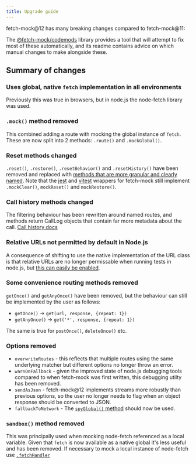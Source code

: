 ```yaml
---
title: Upgrade guide
---
```


fetch-mock@12 has many breaking changes compared to fetch-mock@11:

The [@fetch-mock/codemods](https://www.npmjs.com/package/@fetch-mock/codemods) library provides a tool that will attempt to fix most of these automatically, and its readme contains advice on which manual changes to make alongside these.

## Summary of changes

### Uses global, native `fetch` implementation in all environments

Previously this was true in browsers, but in node.js the node-fetch library was used.

### `.mock()` method removed

This combined adding a route with mocking the global instance of `fetch`. These are now split into 2 methods: `.route()` and `.mockGlobal()`.

### Reset methods changed

`.reset()`, `.restore()`, `.resetBehavior()` and `.resetHistory()` have been removed and replaced with [methods that are more granular and clearly named](/fetch-mock/docs/API/resetting). Note that the [jest](/fetch-mock/docs/wrappers/jest) and [vitest](/fetch-mock/docs/wrappers/vitest) wrappers for fetch-mock still implement `.mockClear()`, `mockReset()` and `mockRestore()`.

### Call history methods changed

The filtering behaviour has been rewritten around named routes, and methods return CallLog objects that contain far more metadata about the call. [Call history docs](/fetch-mock/docs/API/CallHistory)

### Relative URLs not permitted by default in Node.js

A consequence of shifting to use the native implementation of the URL class is that relative URLs are no longer permissable when running tests in node.js, but [this can easily be enabled](https://www.wheresrhys.co.uk/fetch-mock/docs/Usage/configuration#allowrelativeurls).

### Some convenience routing methods removed

`getOnce()` and `getAnyOnce()` have been removed, but the behaviour can still be implemented by the user as follows:

- `getOnce()` -> `get(url, response, {repeat: 1})`
- `getAnyOnce()` -> `get('*', response, {repeat: 1})`

The same is true for `postOnce()`, `deleteOnce()` etc.

### Options removed

- `overwriteRoutes` - this reflects that multiple routes using the same underlying matcher but different options no longer throw an error.
- `warnOnFallback` - given the improved state of node.js debugging tools compared to when fetch-mock was first written, this debugging utilty has been removed.
- `sendAsJson` - fetch-mock@12 implements streams more robustly than previous options, so the user no longer needs to flag when an object response should be converted to JSON.
- `fallbackToNetwork` - The [`spyGlobal()` method](/fetch-mock/docs/API/mocking-and-spying#spyglobal) should now be used.

### `sandbox()` method removed

This was principally used when mocking node-fetch referenced as a local variable. Given that `fetch` is now available as a native global it's less useful and has been removed. If necessary to mock a local instance of node-fetch use [`.fetchHandler`](/fetch-mock/docs/API/mocking-and-spying#fetchhandler)
